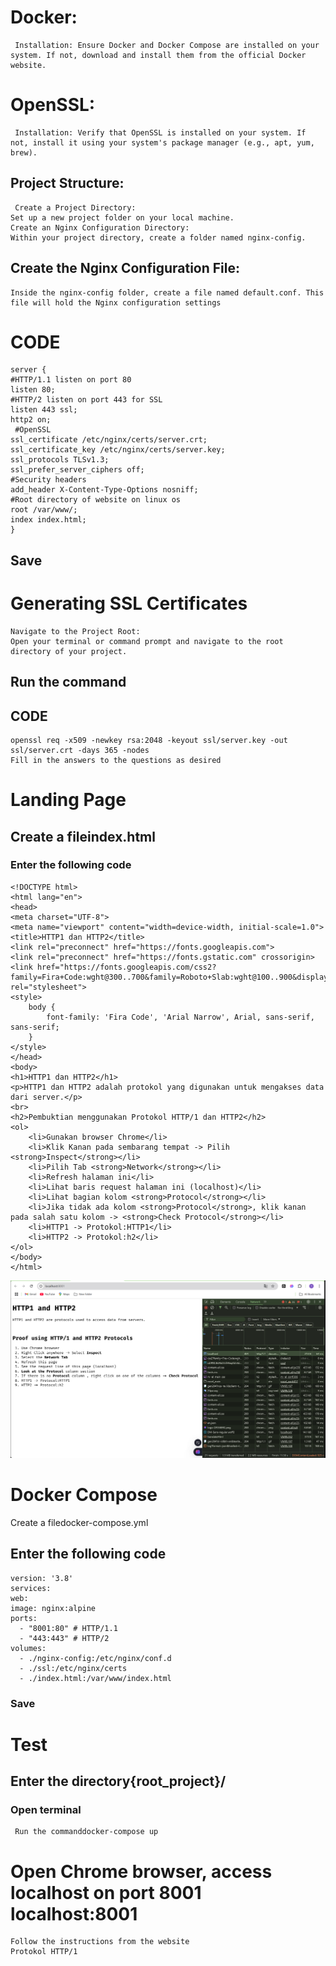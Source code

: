 # Docker:
     Installation: Ensure Docker and Docker Compose are installed on your system. If not, download and install them from the official Docker website.
# OpenSSL:
     Installation: Verify that OpenSSL is installed on your system. If not, install it using your system's package manager (e.g., apt, yum, brew).
## Project Structure:
     Create a Project Directory:
    Set up a new project folder on your local machine.
    Create an Nginx Configuration Directory:
    Within your project directory, create a folder named nginx-config.
## Create the Nginx Configuration File:
    Inside the nginx-config folder, create a file named default.conf. This file will hold the Nginx configuration settings
# CODE
    server {
    #HTTP/1.1 listen on port 80
    listen 80;
    #HTTP/2 listen on port 443 for SSL
    listen 443 ssl;
    http2 on;
     #OpenSSL
    ssl_certificate /etc/nginx/certs/server.crt;
    ssl_certificate_key /etc/nginx/certs/server.key;
    ssl_protocols TLSv1.3;
    ssl_prefer_server_ciphers off;
    #Security headers
    add_header X-Content-Type-Options nosniff;
    #Root directory of website on linux os
    root /var/www/;
    index index.html;
    }
## Save
# Generating SSL Certificates
    Navigate to the Project Root:
    Open your terminal or command prompt and navigate to the root directory of your project.
## Run the command
  ## CODE
    openssl req -x509 -newkey rsa:2048 -keyout ssl/server.key -out ssl/server.crt -days 365 -nodes
    Fill in the answers to the questions as desired
# Landing Page
## Create a fileindex.html
### Enter the following code
    <!DOCTYPE html>
    <html lang="en">
    <head>
    <meta charset="UTF-8">
    <meta name="viewport" content="width=device-width, initial-scale=1.0">
    <title>HTTP1 dan HTTP2</title>
    <link rel="preconnect" href="https://fonts.googleapis.com">
    <link rel="preconnect" href="https://fonts.gstatic.com" crossorigin>
    <link href="https://fonts.googleapis.com/css2?family=Fira+Code:wght@300..700&family=Roboto+Slab:wght@100..900&display=swap" rel="stylesheet">
    <style>
        body {
            font-family: 'Fira Code', 'Arial Narrow', Arial, sans-serif, sans-serif;
        }
    </style>
    </head>
    <body>
    <h1>HTTP1 dan HTTP2</h1>
    <p>HTTP1 dan HTTP2 adalah protokol yang digunakan untuk mengakses data dari server.</p>
    <br>
    <h2>Pembuktian menggunakan Protokol HTTP/1 dan HTTP2</h2>
    <ol>
        <li>Gunakan browser Chrome</li>
        <li>Klik Kanan pada sembarang tempat -> Pilih <strong>Inspect</strong></li>
        <li>Pilih Tab <strong>Network</strong></li>
        <li>Refresh halaman ini</li>
        <li>Lihat baris request halaman ini (localhost)</li>
        <li>Lihat bagian kolom <strong>Protocol</strong></li>
        <li>Jika tidak ada kolom <strong>Protocol</strong>, klik kanan pada salah satu kolom -> <strong>Check Protocol</strong></li>
        <li>HTTP1 -> Protokol:HTTP1</li>
        <li>HTTP2 -> Protokol:h2</li>
    </ol>
    </body>
    </html>
![http1.png](http1.png)
# Docker Compose
Create a filedocker-compose.yml
## Enter the following code
    version: '3.8'
    services:
    web:
    image: nginx:alpine
    ports:
      - "8001:80" # HTTP/1.1
      - "443:443" # HTTP/2
    volumes:
      - ./nginx-config:/etc/nginx/conf.d
      - ./ssl:/etc/nginx/certs
      - ./index.html:/var/www/index.html
### Save
# Test
## Enter the directory{root_project}/
### Open terminal
     Run the commanddocker-compose up
# Open Chrome browser, access localhost on port 8001 localhost:8001
    Follow the instructions from the website
    Protokol HTTP/1

